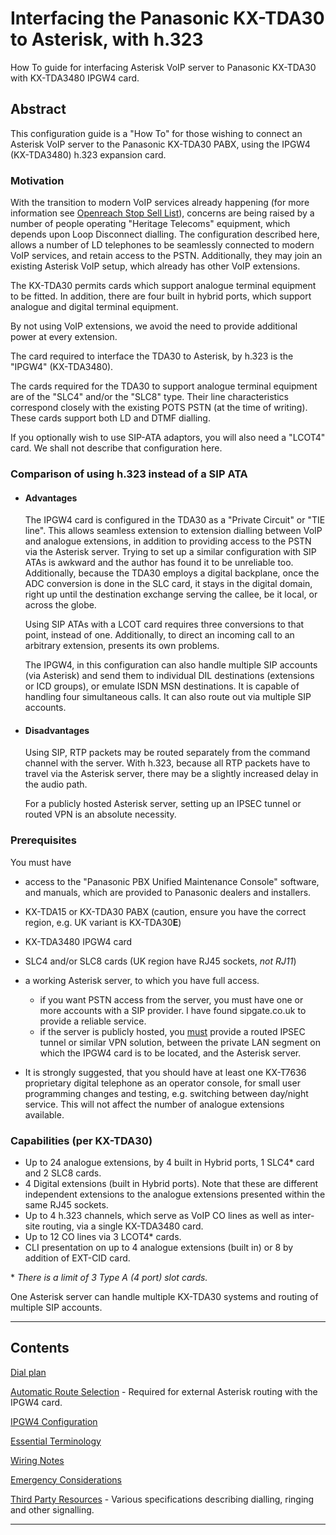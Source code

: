 # Interfacing the Panasonic KX-TDA30 to Asterisk, with h.323
How To guide for interfacing Asterisk VoIP server to Panasonic KX-TDA30 with KX-TDA3480 IPGW4 card.

## Abstract

This configuration guide is a "How To" for those wishing to connect an Asterisk VoIP server to the Panasonic KX-TDA30 PABX, using the IPGW4 (KX-TDA3480) h.323 expansion card.

### Motivation

With the transition to modern VoIP services already happening (for more information see [Openreach Stop Sell List](https://www.openreach.co.uk/cpportal/products/product-withdrawal/stop-sells-updates)), concerns are being raised by a number of people operating "Heritage Telecoms" equipment, which depends upon Loop Disconnect dialling.  The configuration described here, allows a number of LD telephones to be seamlessly connected to modern VoIP services, and retain access to the PSTN.  Additionally, they may join an existing Asterisk VoIP setup, which already has other VoIP extensions.

The KX-TDA30 permits cards which support analogue terminal equipment to be fitted.  In addition, there are four built in hybrid ports, which support analogue and digital terminal equipment.

By not using VoIP extensions, we avoid the need to provide additional power at every extension.

The card required to interface the TDA30 to Asterisk, by h.323 is the "IPGW4" (KX-TDA3480).

The cards required for the TDA30 to support analogue terminal equipment are of the "SLC4" and/or the "SLC8" type.  Their line characteristics correspond closely with the existing POTS PSTN (at the time of writing).  These cards support both LD and DTMF dialling.

If you optionally wish to use SIP-ATA adaptors, you will also need a "LCOT4" card.  We shall not describe that configuration here.

### Comparison of using h.323 instead of a SIP ATA

- #### Advantages
  The IPGW4 card is configured in the TDA30 as a "Private Circuit" or "TIE line".  This allows seamless extension to extension dialling between VoIP and analogue extensions, in addition to providing access to the PSTN via the Asterisk server.  Trying to set up a similar configuration with SIP ATAs is awkward and the author has found it to be unreliable too.  Additionally, because the TDA30 employs a digital backplane, once the ADC conversion is done in the SLC card, it stays in the digital domain, right up until the destination exchange serving the callee, be it local, or across the globe.

  Using SIP ATAs with a LCOT card requires three conversions to that point, instead of one.  Additionally, to direct an incoming call to an arbitrary extension, presents its own problems.

  The IPGW4, in this configuration can also handle multiple SIP accounts (via Asterisk) and send them to individual DIL destinations (extensions or ICD groups), or emulate ISDN MSN destinations.  It is capable of handling four simultaneous calls.  It can also route out via multiple SIP accounts.

- #### Disadvantages

  Using SIP, RTP packets may be routed separately from the command channel with the server.  With h.323, because all RTP packets have to travel via the Asterisk server, there may be a slightly increased delay in the audio path.

  For a publicly hosted Asterisk server, setting up an IPSEC tunnel or routed VPN is an absolute necessity.

### Prerequisites

You must have 

- access to the "Panasonic PBX Unified Maintenance Console" software, and manuals, which are provided to Panasonic dealers and installers.

- KX-TDA15 or KX-TDA30 PABX (caution, ensure you have the correct region, e.g. UK variant is KX-TDA30**E**)

- KX-TDA3480 IPGW4 card

- SLC4 and/or SLC8 cards (UK region have RJ45 sockets, *not RJ11*)

- a working Asterisk server, to which you have full access. 
  - if you want PSTN access from the server, you must have one or more accounts with a SIP provider. I have found sipgate.co.uk to provide a reliable service.
  - if the server is publicly hosted, you <ins>must</ins> provide a routed IPSEC tunnel or similar VPN solution, between the private LAN segment on which the IPGW4 card is to be located, and the Asterisk server.
- It is strongly suggested, that you should have at least one KX-T7636 proprietary digital telephone as an operator console, for small user programming changes and testing, e.g. switching between day/night service.  This will not affect the number of analogue extensions available.

### Capabilities (per KX-TDA30)

- Up to 24 analogue extensions, by 4 built in Hybrid ports, 1 SLC4* card and 2 SLC8 cards.
- 4 Digital extensions (built in Hybrid ports).  Note that these are different independent extensions to the analogue extensions presented within the same RJ45 sockets.
- Up to 4 h.323 channels, which serve as VoIP CO lines as well as inter-site routing, via a single KX-TDA3480 card.
- Up to 12 CO lines via 3 LCOT4* cards.
- CLI presentation on up to 4 analogue extensions (built in) or 8 by addition of EXT-CID card.

\* *There is a limit of 3 Type A (4 port) slot cards.*

One Asterisk server can handle multiple KX-TDA30 systems and routing of multiple SIP accounts.

---

## Contents

[Dial plan](./content/Dialplan.md)

[Automatic Route Selection](./content/ARS.md) - Required for external Asterisk routing with the IPGW4 card.

[IPGW4 Configuration](./content/IPGW4.md) 

[Essential Terminology](./content/Terminology.md) 

[Wiring Notes](./content/WiringNotes.md) 

[Emergency Considerations](./content/OtherConsiderations.md) 

[Third Party Resources](./Third%20Party%20Resources/README.md) - Various specifications describing dialling, ringing and other signalling.

----


